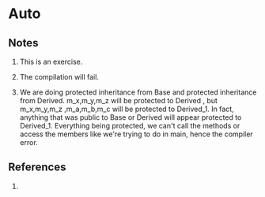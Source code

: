 # Auto

## Notes
1. This is an exercise.

2. The compilation will fail. 

3. We are doing protected inheritance from Base and protected inheritance from Derived. m_x,m_y,m_z will be protected to Derived , but m_x,m_y,m_z ,m_a,m_b,m_c will be protected to Derived_1. In fact, anything that was public to Base or Derived will appear protected to Derived_1. Everything being protected, we can't call the methods or access the members like we're trying to do in main, hence the compiler error.


## References

1. 



